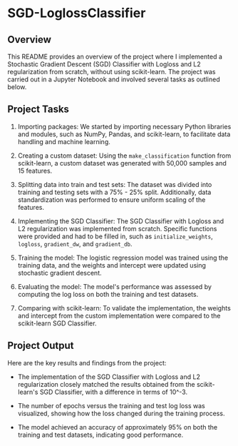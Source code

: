 # SGD-LoglossClassifier

## Overview

This README provides an overview of the project where I implemented a Stochastic Gradient Descent (SGD) Classifier with Logloss and L2 regularization from scratch, without using scikit-learn. The project was carried out in a Jupyter Notebook and involved several tasks as outlined below.

## Project Tasks

1. Importing packages: We started by importing necessary Python libraries and modules, such as NumPy, Pandas, and scikit-learn, to facilitate data handling and machine learning.

2. Creating a custom dataset: Using the `make_classification` function from scikit-learn, a custom dataset was generated with 50,000 samples and 15 features.

3. Splitting data into train and test sets: The dataset was divided into training and testing sets with a 75% - 25% split. Additionally, data standardization was performed to ensure uniform scaling of the features.

4. Implementing the SGD Classifier: The SGD Classifier with Logloss and L2 regularization was implemented from scratch. Specific functions were provided and had to be filled in, such as `initialize_weights`, `logloss`, `gradient_dw`, and `gradient_db`.

5. Training the model: The logistic regression model was trained using the training data, and the weights and intercept were updated using stochastic gradient descent.

6. Evaluating the model: The model's performance was assessed by computing the log loss on both the training and test datasets.

7. Comparing with scikit-learn: To validate the implementation, the weights and intercept from the custom implementation were compared to the scikit-learn SGD Classifier.

## Project Output

Here are the key results and findings from the project:

- The implementation of the SGD Classifier with Logloss and L2 regularization closely matched the results obtained from the scikit-learn's SGD Classifier, with a difference in terms of 10^-3.

- The number of epochs versus the training and test log loss was visualized, showing how the loss changed during the training process.

- The model achieved an accuracy of approximately 95% on both the training and test datasets, indicating good performance.
